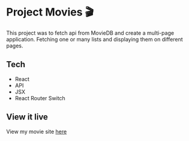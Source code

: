 # Project Movies 🎬

This project was to fetch api from MovieDB and create a multi-page application. Fetching one or many lists and displaying them on different pages.

## Tech

- React
- API
- JSX
- React Router Switch

## View it live

View my movie site [here](https://time-for-movies.netlify.app/)
